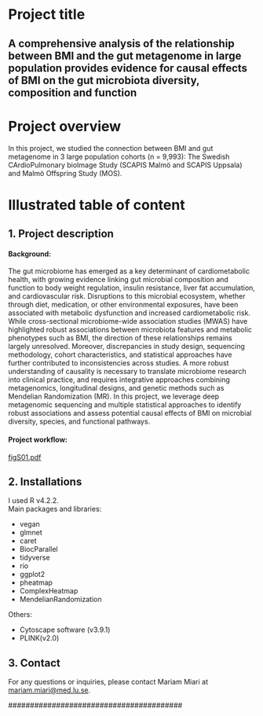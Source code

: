 # Project title 
## A comprehensive analysis of the relationship between BMI and the gut metagenome in large population provides evidence for causal effects of BMI on the gut microbiota diversity, composition and function


# Project overview
In this project, we studied the connection between BMI and gut metagenome in 3 large population cohorts (n = 9,993): The Swedish CArdioPulmonary bioImage 
Study (SCAPIS Malmö and SCAPIS Uppsala) and Malmö Offspring Study (MOS).

# Illustrated table of content
## 1. Project description
#### Background:
The gut microbiome has emerged as a key determinant of cardiometabolic health, with growing evidence linking gut microbial composition and function to body weight regulation, insulin resistance, liver fat accumulation, and cardiovascular risk. Disruptions to this microbial ecosystem, whether through diet, medication, or other environmental exposures, have been associated with metabolic dysfunction and increased cardiometabolic risk.
While cross-sectional microbiome-wide association studies (MWAS) have highlighted robust associations between microbiota features and metabolic phenotypes such as BMI, the direction of these relationships remains largely unresolved. Moreover, discrepancies in study design, sequencing methodology, cohort characteristics, and statistical approaches have further contributed to inconsistencies across studies. A more robust understanding of causality is necessary to translate microbiome research into clinical practice, and requires integrative approaches combining metagenomics, longitudinal designs, and genetic methods such as Mendelian Randomization (MR). In this project, we leverage deep metagenomic sequencing and multiple statistical approaches to identify robust associations and assess potential causal effects of BMI on microbial diversity, species, and functional pathways. 


#### Project workflow: 
[figS01.pdf](https://github.com/user-attachments/files/20591699/figS01.pdf)


## 2. Installations
I used R v4.2.2. <br>
Main packages and libraries: <br>
- vegan
- glmnet
- caret
- BiocParallel
- tidyverse
- rio
- ggplot2
- pheatmap
- ComplexHeatmap
- MendelianRandomization


Others: <br>
- Cytoscape software (v3.9.1)
- PLINK(v2.0)

## 3. Contact
For any questions or inquiries, please contact Mariam Miari at mariam.miari@med.lu.se.

######################################## 


